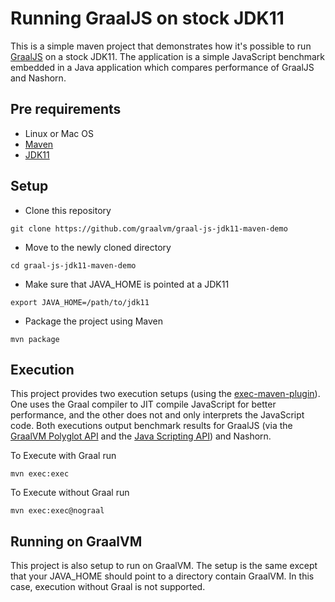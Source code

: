 # Running GraalJS on stock JDK11

This is a simple maven project that demonstrates how it's possible to run
[GraalJS](http://www.graalvm.org/docs/reference-manual/languages/js/) on a
stock JDK11. The application is a simple JavaScript benchmark embedded in a
Java application which compares performance of GraalJS and Nashorn.

## Pre requirements

- Linux or Mac OS
- [Maven](https://maven.apache.org)
- [JDK11](https://jdk.java.net/11/)

## Setup

- Clone this repository
```
git clone https://github.com/graalvm/graal-js-jdk11-maven-demo
```

- Move to the newly cloned directory
```
cd graal-js-jdk11-maven-demo
```

- Make sure that JAVA_HOME is pointed at a JDK11
```
export JAVA_HOME=/path/to/jdk11
```

- Package the project using Maven
```
mvn package
```

## Execution

This project provides two execution setups (using the
[exec-maven-plugin](https://www.mojohaus.org/exec-maven-plugin/)). One uses the
Graal compiler to JIT compile JavaScript for better performance, and the other
does not and only interprets the JavaScript code. Both executions output
benchmark results for GraalJS (via the [GraalVM Polyglot
API](https://www.graalvm.org/truffle/javadoc/index.html?com/oracle/truffle/api/instrumentation/EventContext.html)
and the [Java Scripting
API](https://docs.oracle.com/javase/8/docs/technotes/guides/scripting/prog_guide/api.html)) and Nashorn.



To Execute with Graal run
```
mvn exec:exec
```

To Execute without Graal run
```
mvn exec:exec@nograal
```

## Running on GraalVM

This project is also setup to run on GraalVM. The setup is the same except
that your JAVA_HOME should point to a directory contain GraalVM. In this case,
execution without Graal is not supported.
